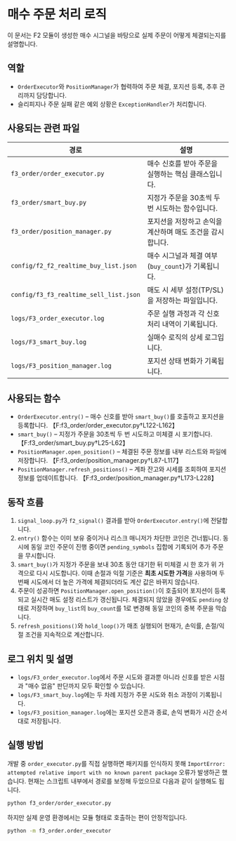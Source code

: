 # 매수 주문 처리 로직

이 문서는 F2 모듈이 생성한 매수 시그널을 바탕으로 실제 주문이 어떻게 체결되는지를 설명합니다.

## 역할
- `OrderExecutor`와 `PositionManager`가 협력하여 주문 체결, 포지션 등록, 추후 관리까지 담당합니다.
- 슬리피지나 주문 실패 같은 예외 상황은 `ExceptionHandler`가 처리합니다.

## 사용되는 관련 파일
| 경로 | 설명 |
| --- | --- |
| `f3_order/order_executor.py` | 매수 신호를 받아 주문을 실행하는 핵심 클래스입니다. |
| `f3_order/smart_buy.py` | 지정가 주문을 30초씩 두 번 시도하는 함수입니다. |
| `f3_order/position_manager.py` | 포지션을 저장하고 손익을 계산하며 매도 조건을 감시합니다. |
| `config/f2_f2_realtime_buy_list.json` | 매수 시그널과 체결 여부(`buy_count`)가 기록됩니다. |
| `config/f3_f3_realtime_sell_list.json` | 매도 시 세부 설정(TP/SL)을 저장하는 파일입니다. |
| `logs/F3_order_executor.log` | 주문 실행 과정과 각 신호 처리 내역이 기록됩니다. |
| `logs/F3_smart_buy.log` | 실매수 로직의 상세 로그입니다. |
| `logs/F3_position_manager.log` | 포지션 상태 변화가 기록됩니다. |

## 사용되는 함수
- `OrderExecutor.entry()` – 매수 신호를 받아 `smart_buy()`를 호출하고 포지션을 등록합니다. 【F:f3_order/order_executor.py†L122-L162】
- `smart_buy()` – 지정가 주문을 30초씩 두 번 시도하고 미체결 시 포기합니다. 【F:f3_order/smart_buy.py†L25-L62】
- `PositionManager.open_position()` – 체결된 주문 정보를 내부 리스트와 파일에 저장합니다. 【F:f3_order/position_manager.py†L87-L117】
- `PositionManager.refresh_positions()` – 계좌 잔고와 시세를 조회하여 포지션 정보를 업데이트합니다. 【F:f3_order/position_manager.py†L173-L228】

## 동작 흐름
1. `signal_loop.py`가 `f2_signal()` 결과를 받아 `OrderExecutor.entry()`에 전달합니다.
2. `entry()` 함수는 이미 보유 중이거나 리스크 매니저가 차단한 코인은 건너뜁니다.
   동시에 동일 코인 주문이 진행 중이면 `pending_symbols` 집합에 기록되어
   추가 주문을 무시합니다.
3. `smart_buy()`가 지정가 주문을 보내 30초 동안 대기한 뒤 미체결 시 한 호가 위 가격으로 다시 시도합니다.
   이때 손절과 익절 기준은 **최초 시도한 가격**을 사용하며 두 번째 시도에서 더 높은 가격에 체결되더라도 계산 값은 바뀌지 않습니다.
4. 주문이 성공하면 `PositionManager.open_position()`이 호출되어 포지션이 등록되고 실시간 매도 설정 리스트가 갱신됩니다.
   체결되지 않았을 경우에도 `pending` 상태로 저장하며 `buy_list`의 `buy_count`를 1로 변경해
   동일 코인의 중복 주문을 막습니다.
5. `refresh_positions()`와 `hold_loop()`가 매초 실행되어 현재가, 손익률, 손절/익절 조건을 지속적으로 계산합니다.

## 로그 위치 및 설명
- `logs/F3_order_executor.log`에서 주문 시도와 결과뿐 아니라 신호를 받은 시점과 "매수 없음" 판단까지 모두 확인할 수 있습니다.
- `logs/F3_smart_buy.log`에는 두 차례 지정가 주문 시도와 취소 과정이 기록됩니다.
- `logs/F3_position_manager.log`에는 포지션 오픈과 종료, 손익 변화가 시간 순서대로 저장됩니다.

## 실행 방법

개발 중 `order_executor.py`를 직접 실행하면 패키지를 인식하지 못해
`ImportError: attempted relative import with no known parent package` 오류가 발생하곤 했습니다.
현재는 스크립트 내부에서 경로를 보정해 두었으므로 다음과 같이 실행해도 됩니다.

```bash
python f3_order/order_executor.py
```

하지만 실제 운영 환경에서는 모듈 형태로 호출하는 편이 안정적입니다.

```bash
python -m f3_order.order_executor
```
